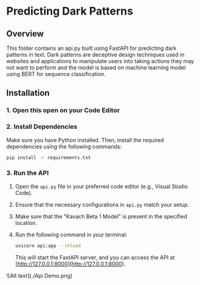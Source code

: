 # Predicting Dark Patterns

## Overview

This folder contains an api.py built using FastAPI for predicting dark patterns in text. Dark patterns are deceptive design techniques used in websites and applications to manipulate users into taking actions they may not want to perform and the model is based on machine learning model using BERT for sequence classification.

## Installation

### 1. Open this open on your Code Editor

### 2. Install Dependencies
Make sure you have Python installed. Then, install the required dependencies using the following commands:

```bash
pip install -r requirements.txt
```
### 3. Run the API

1. Open the `api.py` file in your preferred code editor (e.g., Visual Studio Code).

2. Ensure that the necessary configurations in `api.py` match your setup.

3. Make sure that the "Kavach Beta 1 Model" is present in the specified location.

4. Run the following command in your terminal:

    ```bash
    uvicorn api:app --reload
    ```

   This will start the FastAPI server, and you can access the API at [http://127.0.0.1:8000](http://127.0.0.1:8000).




![Alt text](./Api Demo.png)

